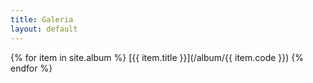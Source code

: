 ```yaml
---
title: Galeria
layout: default
---
```


{% for item in site.album %}
  [{{ item.title }}](/album/{{ item.code }})
{% endfor %}
